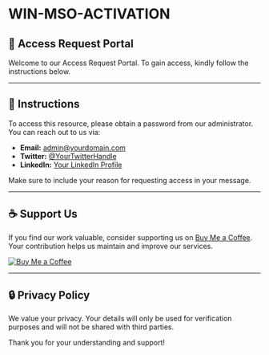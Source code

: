 # WIN-MSO-ACTIVATION

## 🚀 Access Request Portal

Welcome to our Access Request Portal. To gain access, kindly follow the instructions below.

---

## 📜 Instructions
To access this resource, please obtain a password from our administrator. You can reach out to us via:

- **Email:** [admin@yourdomain.com](mailto:admin@yourdomain.com)
- **Twitter:** [@YourTwitterHandle](https://twitter.com/YourTwitterHandle)
- **LinkedIn:** [Your LinkedIn Profile](https://www.linkedin.com/in/YourProfileLink)

Make sure to include your reason for requesting access in your message.

---

## ☕ Support Us
If you find our work valuable, consider supporting us on [Buy Me a Coffee](https://www.buymeacoffee.com/YourUsername). Your contribution helps us maintain and improve our services.

[![Buy Me a Coffee](https://www.buymeacoffee.com/assets/img/custom_images/orange_img.png)](https://www.buymeacoffee.com/YourUsername)

---

## 🔒 Privacy Policy
We value your privacy. Your details will only be used for verification purposes and will not be shared with third parties.

Thank you for your understanding and support!
